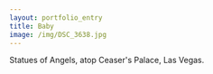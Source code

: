 ```yaml
---
layout: portfolio_entry
title: Baby
image: /img/DSC_3638.jpg
---
```

Statues of Angels, atop Ceaser's Palace, Las Vegas.
